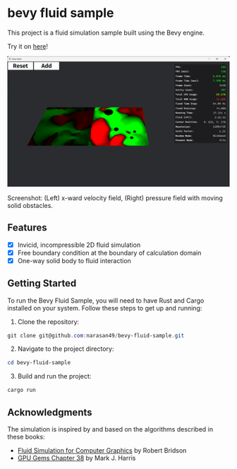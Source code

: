 # bevy fluid sample

This project is a fluid simulation sample built using the Bevy engine.

Try it on [here](https://narasan49.github.io/bevy-fluid-sample/)!

![img](./docs/screenshot.png)

Screenshot: (Left) x-ward velocity field, (Right) pressure field with moving solid obstacles.

## Features
- [x] Invicid, incompressible 2D fluid simulation
- [x] Free boundary condition at the boundary of calculation domain
- [x] One-way solid body to fluid interaction

## Getting Started

To run the Bevy Fluid Sample, you will need to have Rust and Cargo installed on your system. Follow these steps to get up and running:

1. Clone the repository:
```ps1
git clone git@github.com:narasan49/bevy-fluid-sample.git
```

2. Navigate to the project directory:

```ps1
cd bevy-fluid-sample
```

3. Build and run the project:

```ps1
cargo run
```

## Acknowledgments
The simulation is inspired by and based on the algorithms described in these books:

- [Fluid Simulation for Computer Graphics](https://www.amazon.co.jp/dp/1482232839) by Robert Bridson
- [GPU Gems Chapter 38](https://developer.nvidia.com/gpugems/gpugems/part-vi-beyond-triangles/chapter-38-fast-fluid-dynamics-simulation-gpu) by Mark J. Harris